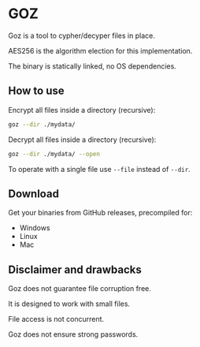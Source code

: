 # GOZ

Goz is a tool to cypher/decyper files in place.

AES256 is the algorithm election for this implementation.

The binary is statically linked, no OS dependencies.

## How to use

Encrypt all files inside a directory (recursive):

```sh
goz --dir ./mydata/
```

Decrypt all files inside a directory (recursive):

```sh
goz --dir ./mydata/ --open
```

To operate with a single file use `--file` instead of `--dir`.

## Download

Get your binaries from GitHub releases, precompiled for:

* Windows
* Linux
* Mac

<!-- TODO: put links -->

## Disclaimer and drawbacks

Goz does not guarantee file corruption free.

It is designed to work with small files.

File access is not concurrent.

Goz does not ensure strong passwords.


